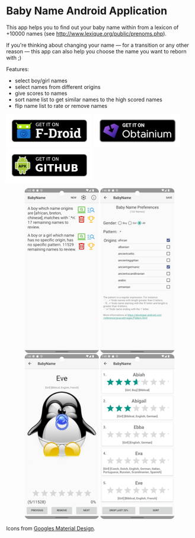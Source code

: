 # Baby Name Android Application

This app helps you to find out your baby name within from a lexicon of +10000 names (see http://www.lexique.org/public/prenoms.php).

If you're thinking about changing your name — for a transition or any other reason — this app can also help you choose the name you want to reborn with ;)

Features:

* select boy/girl names
* select names from different origins
* give scores to names
* sort name list to get similar names to the high scored names
* flip name list to rate or remove names

[<img src="fdroid.png" alt="Get it on F-Droid" height="90">](https://f-droid.org/repository/browse/?fdid=fr.hnit.babyname)
[<img src="obtainium.png" alt="Get it on Obtainium" height="90">](https://apps.obtainium.imranr.dev/redirect?r=obtainium://app/%7B%22id%22%3A%22fr.hnit.babyname%22%2C%22url%22%3A%22https%3A%2F%2Fgithub.com%2Fmdecorde%2FBABYNAME%22%2C%22author%22%3A%22mdecorde%22%2C%22name%22%3A%22BabyName%22%2C%22preferredApkIndex%22%3A0%2C%22additionalSettings%22%3A%22%7B%5C%22includePrereleases%5C%22%3Afalse%2C%5C%22fallbackToOlderReleases%5C%22%3Atrue%2C%5C%22filterReleaseTitlesByRegEx%5C%22%3A%5C%22%5C%22%2C%5C%22filterReleaseNotesByRegEx%5C%22%3A%5C%22%5C%22%2C%5C%22verifyLatestTag%5C%22%3Afalse%2C%5C%22sortMethodChoice%5C%22%3A%5C%22date%5C%22%2C%5C%22useLatestAssetDateAsReleaseDate%5C%22%3Afalse%2C%5C%22releaseTitleAsVersion%5C%22%3Afalse%2C%5C%22trackOnly%5C%22%3Afalse%2C%5C%22versionExtractionRegEx%5C%22%3A%5C%22%5C%22%2C%5C%22matchGroupToUse%5C%22%3A%5C%22%5C%22%2C%5C%22versionDetection%5C%22%3Atrue%2C%5C%22releaseDateAsVersion%5C%22%3Afalse%2C%5C%22useVersionCodeAsOSVersion%5C%22%3Afalse%2C%5C%22apkFilterRegEx%5C%22%3A%5C%22%5C%22%2C%5C%22invertAPKFilter%5C%22%3Afalse%2C%5C%22autoApkFilterByArch%5C%22%3Atrue%2C%5C%22appName%5C%22%3A%5C%22%5C%22%2C%5C%22appAuthor%5C%22%3A%5C%22%5C%22%2C%5C%22shizukuPretendToBeGooglePlay%5C%22%3Afalse%2C%5C%22allowInsecure%5C%22%3Afalse%2C%5C%22exemptFromBackgroundUpdates%5C%22%3Afalse%2C%5C%22skipUpdateNotifications%5C%22%3Afalse%2C%5C%22about%5C%22%3A%5C%22%5C%22%2C%5C%22refreshBeforeDownload%5C%22%3Afalse%7D%22%2C%22overrideSource%22%3Anull%7D)
[<img src="apk.png" alt="Get it on GitHub" height="90">](https://github.com/mdecorde/BABYNAME/releases)

<p align="center">
<img src="metadata/en-US/images/phoneScreenshots/main_screen.png" width="200"> <img src="metadata/en-US/images/phoneScreenshots/edit_screen.png" width="200"> <img src="metadata/en-US/images/phoneScreenshots/flip_search_screen.png" width="200"> <img src="metadata/en-US/images/phoneScreenshots/scroll_search_screen.png" width="200">
</p>

Icons from [Googles Material Design](https://fonts.google.com/icons).
